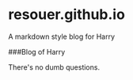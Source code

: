 resouer.github.io
=================

A markdown style blog for Harry

###Blog of Harry

There's no dumb questions.
